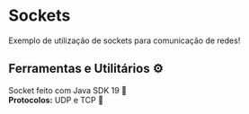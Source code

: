 # Sockets 
Exemplo de utilização de sockets para comunicação de redes!

## Ferramentas e Utilitários ⚙️
Socket feito com Java SDK 19 🚀 <br>
**Protocolos:** UDP e TCP 📩
